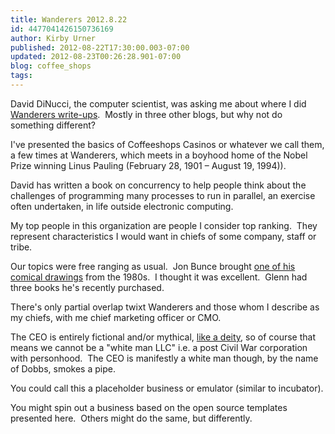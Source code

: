 ```yaml
---
title: Wanderers 2012.8.22
id: 4477041426150736169
author: Kirby Urner
published: 2012-08-22T17:30:00.003-07:00
updated: 2012-08-23T00:26:28.901-07:00
blog: coffee_shops
tags: 
---
```


David DiNucci, the computer scientist, was asking me about where I did [Wanderers write-ups](http://controlroom.blogspot.com/2008/12/wanderers-2008129.html).  Mostly in three other blogs, but why not do something different?

I've presented the basics of Coffeeshops Casinos or whatever we call them, a few times at Wanderers, which meets in a boyhood home of the Nobel Prize winning Linus Pauling (February 28, 1901 – August 19, 1994)).

David has written a book on concurrency to help people think about the challenges of programming many processes to run in parallel, an exercise often undertaken, in life outside electronic computing.

My top people in this organization are people I consider top ranking.  They represent characteristics I would want in chiefs of some company, staff or tribe.

Our topics were free ranging as usual.  Jon Bunce brought [one of his comical drawings](http://www.flickr.com/photos/kirbyurner/7841709734/in/photostream) from the 1980s.  I thought it was excellent.  Glenn had three books he's recently purchased.

There's only partial overlap twixt Wanderers and those whom I describe as my chiefs, with me chief marketing officer or CMO.

The CEO is entirely fictional and/or mythical, [like a deity](http://controlroom.blogspot.com/2009/10/subgenius-devival.html), so of course that means we cannot be a "white man LLC" i.e. a post Civil War corporation with personhood.  The CEO is manifestly a white man though, by the name of Dobbs, smokes a pipe.

You could call this a placeholder business or emulator (similar to incubator). 

You might spin out a business based on the open source templates presented here.  Others might do the same, but differently.